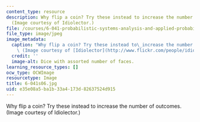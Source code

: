 ```yaml
---
content_type: resource
description: Why flip a coin? Try these instead to increase the number of outcomes.
  (Image courtesy of Idiolector.)
file: /courses/6-041-probabilistic-systems-analysis-and-applied-probability-spring-2006/e35e08a5ba1b33a4173d82637524d915_6-041s06.jpg
file_type: image/jpeg
image_metadata:
  caption: "Why flip a coin? Try these instead to\_increase the number of outcomes.\
    \ (Image courtesy of [Idiolector](http://www.flickr.com/people/idiolector/).)"
  credit: ''
  image-alt: Dice with assorted number of faces.
learning_resource_types: []
ocw_type: OCWImage
resourcetype: Image
title: 6-041s06.jpg
uid: e35e08a5-ba1b-33a4-173d-82637524d915
---
```

Why flip a coin? Try these instead to increase the number of outcomes. (Image courtesy of Idiolector.)

